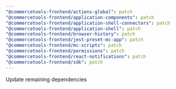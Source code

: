 ```yaml
---
"@commercetools-frontend/actions-global": patch
"@commercetools-frontend/application-components": patch
"@commercetools-frontend/application-shell-connectors": patch
"@commercetools-frontend/application-shell": patch
"@commercetools-frontend/browser-history": patch
"@commercetools-frontend/jest-preset-mc-app": patch
"@commercetools-frontend/mc-scripts": patch
"@commercetools-frontend/permissions": patch
"@commercetools-frontend/react-notifications": patch
"@commercetools-frontend/sdk": patch
---
```


Update remaining dependencies
